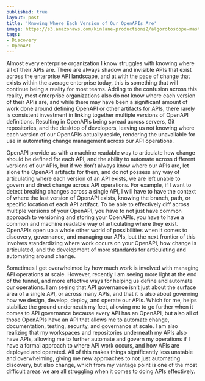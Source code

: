```yaml
---
published: true
layout: post
title: 'Knowing Where Each Version of Our OpenAPIs Are'
image: https://s3.amazonaws.com/kinlane-productions2/algorotoscope-master/citizenship-los-angeles-downtown-from-afar.jpg
tags:
- Discovery
- OpenAPI
---
```

Almost every enterprise organization I know struggles with knowing where all of their APIs are. There are always shadow and invisible APIs that exist across the enterprise API landscape, and at with the pace of change that exists within the average enterprise today, this is something that will continue being a reality for most teams. Adding to the confusion across this reality, most enterprise organizations also do not know where each version of their APIs are, and while there may have been a significant amount of work done around defining OpenAPI or other artifacts for APIs, there rarely is consistent investment in linking together multiple versions of OpenAPI definitions. Resulting in OpenAPIs being spread across servers, Git repositories, and the desktop of developers, leaving us not knowing where each version of our OpenAPIs actually reside, rendering the unavailable for use in automating change management across our API operations.


OpenAPI provide us with a machine readable way to articulate how change should be defined for each API, and the ability to automate across different versions of our APIs, but if we don’t always know where our APIs are, let alone the OpenAPI artifacts for them, and do not possess any way of articulating where each version of an API exists, we are left unable to govern and direct change across API operations. For example, if I want to detect breaking changes across a single API, I will have to have the context of where the last version of OpenAPI exists, knowing the branch, path, or specific location of each API artifact. To be able to effectively diff across multiple versions of your OpenAPI, you have to not just have common approach to versioning and storing your OpenAPIs, you have to have a common and machine readable way of articulating where they exist. OpenAPIs open up a whole other world of possibilities when it comes to discovery, governance, and managing our APIs, but the next frontier of this involves standardizing where work occurs on your OpenAPI, how change is articulated, and the development of more standards for articulating and automating around change.


Sometimes I get overwhelmed by how much work is involved with managing API operations at scale. However, recently I am seeing more light at the end of the tunnel, and more effective ways for helping us define and automate our operations. I am seeing that API governance isn’t just about the surface area of a single API, or across many APIs, and that it is also about governing how we design, develop, deploy, and operate our APIs. Which for me, helps stabilize the ground underneath my feet, allowing me to go further when it comes to API governance because every API has an OpenAPI, but also all of those OpenAPIs have an API that allows me to automate change, documentation, testing, security, and governance at scale. I am also realizing that my workspaces and repositories underneath my APIs also have APIs, allowing me to further automate and govern my operations if I have a formal approach to where API work occurs, and how APIs are deployed and operated. All of this makes things significantly less unstable and overwhelming, giving me new approaches to not just automating discovery, but also change, which from my vantage point is one of the most difficult areas we are all struggling when it comes to doing APIs effectively.